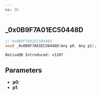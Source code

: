 ```yaml
---
ns: IK
---
```

## _0x0B9F7A01EC50448D

```c
// 0x0B9F7A01EC50448D
void _0x0B9F7A01EC50448D(Any p0, Any p1);
```

```
NativeDB Introduced: v1207
```

## Parameters
* **p0**:
* **p1**:
